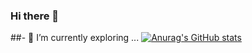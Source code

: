 ### Hi there 👋

<!--
**Bestom927/Bestom927** is a ✨ _special_ ✨ repository because its `README.md` (this file) appears on your GitHub profile.

Here are some ideas to get you started:

- 🔭 I’m currently working on ...
- 🌱 I’m currently learning ...
- 👯 I’m looking to collaborate on ...
- 🤔 I’m looking for help with ...
- 💬 Ask me about ...
- 📫 How to reach me: ...
- 😄 Pronouns: ...
- ⚡ Fun fact: ...
-->
##- 🌱 I’m currently exploring ...
[![Anurag's GitHub stats](https://github-readme-stats.vercel.app/api?username=bestom927)](https://github.com/anuraghazra/github-readme-stats)
